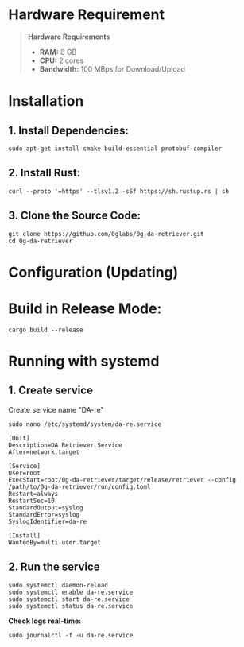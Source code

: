 
# Hardware Requirement
> **Hardware Requirements**
> 
> - **RAM:** 8 GB
> - **CPU:** 2 cores
> - **Bandwidth:** 100 MBps for Download/Upload


# Installation

## 1. Install Dependencies:
```sudo apt-get update
sudo apt-get install cmake build-essential protobuf-compiler
```
## 2. Install Rust:
```
curl --proto '=https' --tlsv1.2 -sSf https://sh.rustup.rs | sh
```
## 3. Clone the Source Code:
```
git clone https://github.com/0glabs/0g-da-retriever.git
cd 0g-da-retriever
```
# Configuration (Updating)

# Build in Release Mode:
```
cargo build --release
```
# Running with systemd
## 1. Create service
Create service name "DA-re"
```
sudo nano /etc/systemd/system/da-re.service
```

```
[Unit]
Description=DA Retriever Service
After=network.target

[Service]
User=root
ExecStart=root/0g-da-retriever/target/release/retriever --config /path/to/0g-da-retriever/run/config.toml
Restart=always
RestartSec=10
StandardOutput=syslog
StandardError=syslog
SyslogIdentifier=da-re

[Install]
WantedBy=multi-user.target
```
## 2. Run the service

```
sudo systemctl daemon-reload
sudo systemctl enable da-re.service
sudo systemctl start da-re.service
sudo systemctl status da-re.service
```

**Check logs real-time:**

```sudo journalctl -f -u da-re.service```
